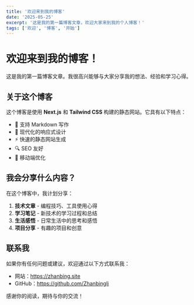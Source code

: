 ```yaml
---
title: '欢迎来到我的博客'
date: '2025-05-25'
excerpt: '这是我的第一篇博客文章，欢迎大家来到我的个人博客！'
tags: ['欢迎', '博客', '开始']
---
```


# 欢迎来到我的博客！

这是我的第一篇博客文章。我很高兴能够与大家分享我的想法、经验和学习心得。

## 关于这个博客

这个博客是使用 **Next.js** 和 **Tailwind CSS** 构建的静态网站。它具有以下特点：

- 📝 支持 Markdown 写作
- 🎨 现代化的响应式设计
- ⚡ 快速的静态网站生成
- 🔍 SEO 友好
- 📱 移动端优化

## 我会分享什么内容？

在这个博客中，我计划分享：

1. **技术文章** - 编程技巧、工具使用心得
2. **学习笔记** - 新技术的学习过程和总结
3. **生活感悟** - 日常生活中的思考和感悟
4. **项目分享** - 有趣的项目和创意

## 联系我

如果你有任何问题或建议，欢迎通过以下方式联系我：

- 网站：https://zhanbing.site
- GitHub：https://github.com/Zhanbingli

感谢你的阅读，期待与你的交流！ 